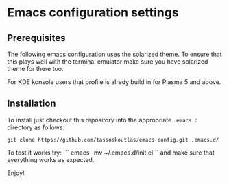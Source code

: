 # Emacs configuration settings

## Prerequisites

The following emacs configuration uses the solarized theme. To ensure that this
plays well with the terminal emulator make sure you have solarized theme for
there too.

For KDE konsole users that profile is alredy build in for Plasma 5 and above.

## Installation

To install just checkout this repository into the appropriate `.emacs.d`
directory as follows:
```
git clone https://github.com/tassoskoutlas/emacs-config.git .emacs.d/
```

To test it works try:
``` emacs -nw ~/.emacs.d/init.el ``
and make sure that everything works as expected.

Enjoy!
